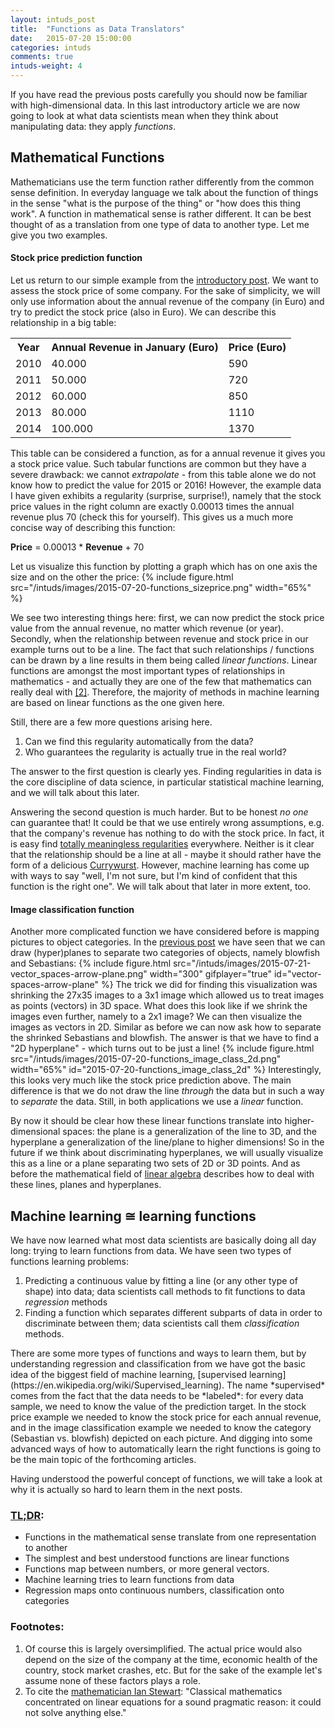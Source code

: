 ```yaml
---
layout: intuds_post
title:  "Functions as Data Translators"
date:   2015-07-20 15:00:00
categories: intuds
comments: true
intuds-weight: 4
---
```


If you have read the previous posts carefully you should now be familiar with high-dimensional data. In this last introductory article we are now going to look at what data scientists mean when they think about manipulating data: they apply *functions*.

## Mathematical Functions

Mathematicians use the term function rather differently from the common sense definition. In everyday language we talk about the function of things in the sense "what is the purpose of the thing" or "how does this thing work". A function in mathematical sense is rather different. It can be best thought of as a translation from one type of data to another type. Let me give you two examples.

#### Stock price prediction function

Let us return to our simple example from the [introductory post](/intuds/2015/07/26/datascience-showoff.html). We want to assess the stock price of some company. For the sake of simplicity, we will only use information about the annual revenue of the company (in Euro) and try to predict the stock price (also in Euro). We can describe this relationship in a big table:

<table class="data-table">
<tr>
<th>Year</th>
<th>Annual Revenue in January (Euro)</th>
<th>Price (Euro)</th>
</tr>
<tr>
<td>2010</td>
<td>40.000</td>
<td>590</td>
</tr>
<tr>
<td>2011</td>
<td>50.000</td>
<td>720</td>
</tr>
<tr>
<td>2012</td>
<td>60.000</td>
<td>850</td>
</tr>
<tr>
<td>2013</td>
<td>80.000</td>
<td>1110</td>
</tr>
<tr>
<td>2014</td>
<td>100.000</td>
<td>1370</td>
</tr>
</table>

This table can be considered a function, as for a annual revenue it gives you a stock price value.
Such tabular functions are common but they have a severe drawback: we cannot *extrapolate* - from this table alone we do not know how to predict the value for 2015 or 2016! However, the example data I have given exhibits a regularity (surprise, surprise!), namely that the stock price values in the right column are exactly 0.00013 times the annual revenue plus 70 (check this for yourself). This gives us a much more concise way of describing this function:

<div class="pseudoformula">
<b>Price</b> = 0.00013 * <b>Revenue</b> + 70
</div>

Let us visualize this function by plotting a graph which has on one axis the size and on the other the price:
{% include figure.html src="/intuds/images/2015-07-20-functions_sizeprice.png" width="65%" %}

We see two interesting things here: first, we can now predict the stock price value from the annual revenue, no matter which revenue (or year). Secondly, when the relationship between revenue and stock price in our example turns out to be a line. The fact that such relationships / functions can be drawn by a line results in them being called *linear functions*. Linear functions  are amongst the most important types of relationships in mathematics - and actually they are one of the few that mathematics can really deal with [[2]](#[2]). Therefore, the majority of methods in machine learning are based on linear functions as the one given here. 
<!-- We will talk about them in more detail in the next article. -->

Still, there are a few more questions arising here. 
<ol>
<li>Can we find this regularity automatically from the data?</li>
<li>Who guarantees the regularity is actually true in the real world?</li>
</ol>
The answer to the first question is clearly yes. Finding regularities in data is the core discipline of data science, in particular statistical machine learning, and we will talk about this later.
<!-- Methods that find regularities by fitting lines (or other shapes) into data are called *regression* methods. -->

Answering the second question is much harder. But to be honest *no one* can guarantee that! It could be that we use entirely wrong assumptions, e.g. that the company's revenue has nothing to do with the stock price. In fact, it is easy find [totally meaningless regularities](http://www.tylervigen.com/spurious-correlations) everywhere. Neither is it clear that the relationship should be a line at all - maybe it should rather have the form of a delicious [Currywurst](https://en.wikipedia.org/wiki/Currywurst#/media/File:Currywurst_%26_Pommes_frites.jpg). 
However, machine learning has come up with ways to say "well, I'm not sure, but I'm kind of confident that this function is the right one". We will talk about that later in more extent, too.

#### Image classification function
Another more complicated function we have considered before is mapping pictures to object categories. In the [previous post](/intuds/2015/07/25/vector-spaces.html) we have seen that we can draw (hyper)planes to separate two categories of objects, namely blowfish and Sebastians:
{% include figure.html src="/intuds/images/2015-07-21-vector_spaces-arrow-plane.png" width="300" gifplayer="true" id="vector-spaces-arrow-plane" %}
The trick we did for finding this visualization was shrinking the 27x35 images to a 3x1 image which allowed us to treat images as points (vectors) in 3D space.
What does this look like if we shrink the images even further, namely to a 2x1 image? We can then visualize the images as vectors in 2D. Similar as before we can now ask how to separate the shrinked Sebastians and blowfish. The answer is that we have to find a "2D hyperplane" - which turns out to be just a line!
{% include figure.html src="/intuds/images/2015-07-20-functions_image_class_2d.png"  width="65%" id="2015-07-20-functions_image_class_2d" %}
Interestingly, this looks very much like the stock price prediction above. The main difference is that we do not draw the line *through* the data but in such a way to *separate* the data. Still, in both applications we use a *linear* function. 

<!--
Therefore, we can down write the Sebastian-vs.-Blowfish discriminator in the following way:
<div class="pseudoformula">
<b>Category = <i>Sebastian</i></b> &nbsp; <b>IF</b> { -0.9 * <b>gray value 1</b> + 0.00013 * <b>gray value 2</b> + 1 } <b> &gt; x </b><br/>
<b>Category = <i>Blowfish</i></b> &nbsp; <b>IF</b> { -0.1 * <b>gray value 1</b> + 0.00013 * <b>gray value 2</b> + 1 } <b> &lt; x </b><br/>
</div>
The expression in 
The two expressions only differ with respect to the &gt; or &lt; after the linear expression.
-->

By now it should be clear how these linear functions translate into higher-dimensional spaces: the plane is a generalization of the line to 3D, and the hyperplane a generalization of the line/plane to higher dimensions! So in the future if we think about discriminating hyperplanes, we will usually visualize this as a line or a plane separating two sets of 2D or 3D points. And as before the mathematical field of [linear algebra](https://en.wikipedia.org/wiki/Linear_algebra) describes how to deal with these lines, planes and hyperplanes. 

<!-- The main difference to the stock price example is that the image classification problem is *multi-dimensional*: we are not mapping from one single number (size of apartment) to another single number (price), but from one *set of numbers* (an image, using an encoding as described in [this article](/intuds/2015/07/19/data-numbers-representations.html)) to another set (the sequence of characters). If you have read the previous article on [vector spaces](/intuds/2015/07/25/vector-spaces.html) you already now how this works: we consider the multi-dimensional data to be a vector in a high-dimensional space. In the same way we define functions on numbers, we can define functions on vectors - and these functions have numbers or again vectors (of the same or different dimensionality) as output [[3]](#[3]). Functions can map vectors to new vectors in the same space (for example, image transformed to new image) or into different spaces (image transformed to text) [[4]](#[4]).  -->

## Machine learning &cong; learning functions

We have now learned what most data scientists are basically doing all day long: trying to learn functions from data. We have seen two types of functions learning problems: 
<ol>
<li>Predicting a continuous value by fitting a line (or any other type of shape) into data; data scientists call methods to fit functions to data <i>regression</i> methods</li>
<li>Finding a function which separates different subparts of data in order to discriminate between them; data scientists call them <i>classification</i> methods. </li>
</ol>
There are some more types of functions and ways to learn them, but by understanding regression and classification from we have got the basic idea of the biggest field of machine learning, [supervised learning](https://en.wikipedia.org/wiki/Supervised_learning). The name *supervised* comes from the fact that the data needs to be *labeled*: for every data sample, we need to know the value of the prediction target. In the stock price example we needed to know the stock price for each annual revenue, and in the image classification example we needed to know the category (Sebastian vs. blowfish) depicted on each picture.
And digging into some advanced ways of how to automatically learn the right functions is going to be the main topic of the forthcoming articles.

<!--To sum up, we have learned that functions translate between data. Input and output data types of a function can be numbers or vectors, of same dimensionality (as in the stock price example: one to one) or of different dimensionality (image classification: many to one), living in the same space (stock price: Euro to Euro) or different spaces (image classification: image to object type). 
-->

Having understood the powerful concept of functions, we will take a look at why it is actually so hard to learn them in the next posts.

### [TL;DR](http://de.urbandictionary.com/define.php?term=tl%3Bdr):
- Functions in the mathematical sense translate from one representation to another
- The simplest and best understood functions are linear functions
- Functions map between numbers, or more general vectors.
- Machine learning tries to learn functions from data
- Regression maps onto continuous numbers, classification onto categories

### <a name="further"></a>Footnotes:
1. <a name="[1]"></a>Of course this is largely oversimplified. The actual price would also depend on the size of the company at the time, economic health of the country, stock market crashes, etc. But for the sake of the example let's assume none of these factors plays a role.
2. <a name="[2]"></a>To cite the [mathematician Ian Stewart](http://books.google.de/books?id=dUhMAQAAQBAJ&pg=PA182&lpg=PA182&dq=Classical+mathematics+concentrated+on+linear+equations+for+a+sound+pragmatic+reason:+it+could+not+solve+anything+else.&source=bl&ots=PuRT666z3D&sig=YBZtoUP_y0siL0RUXfC14keMGe4&hl=de&sa=X&ei=upteVPDfBIysPJChgZgE&ved=0CCsQ6AEwAQ#v=onepage&q=Classical%20mathematics%20concentrated%20on%20linear%20equations%20for%20a%20sound%20pragmatic%20reason%3A%20it%20could%20not%20solve%20anything%20else.&f=false): "Classical mathematics concentrated on linear equations for a sound pragmatic reason: it could not solve anything else."

<!--
3. <a name="[3]"></a>You might remember that in the post on [vector spaces](intuds/2015/07/25/vector-spaces) we mentioned that *linear algebra* is the mathematical discipline taking care of moving or rotating vectors. It is not a coincidence that the term *linear* appears in the title of this field: every possible movement or rotation of objects can be formalized by exactly the same kind of linear functions that we have seen above! Only that they are defined on vectors not on numbers. 
4. <a name="[4]"></a> Indeed, finding a function for the image captioning problem is a very difficult task. Only recently, a [very complicated type of functions](http://karpathy.github.io/2015/05/21/rnn-effectiveness/) has been found which shows promising performance at this task. These functions - called recurrent neural networks - are actually not that different from the linear functions we have just learned above, and we will hopefully cover them at a later point.
-->
